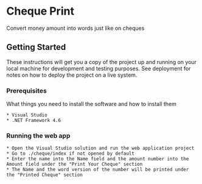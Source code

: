 # Cheque Print

Convert money amount into words just like on cheques

## Getting Started

These instructions will get you a copy of the project up and running on your local machine for development and testing purposes. See deployment for notes on how to deploy the project on a live system.

### Prerequisites

What things you need to install the software and how to install them

```
* Visual Studio
* .NET Framework 4.6
```

### Running the web app

```
* Open the Visual Studio solution and run the web application project
* Go to ./cheque/index if not opened by default
* Enter the name into the Name field and the amount number into the Amount field under the "Print Your Cheque" section
* The Name and the word version of the number will be printed under the "Printed Cheque" section
```
